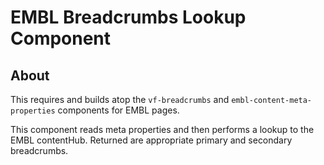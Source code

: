 # EMBL Breadcrumbs Lookup Component

## About

This requires and builds atop the `vf-breadcrumbs` and
`embl-content-meta-properties` components for EMBL pages.

This component reads meta properties and then performs a lookup to the EMBL contentHub.
Returned are appropriate primary and secondary breadcrumbs.
